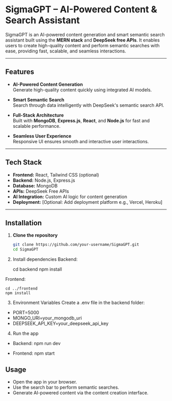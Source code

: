 # SigmaGPT – AI-Powered Content & Search Assistant

SigmaGPT is an AI-powered content generation and smart semantic search assistant built using the **MERN stack** and **DeepSeek free APIs**. It enables users to create high-quality content and perform semantic searches with ease, providing fast, scalable, and seamless interactions.

---

## Features

- **AI-Powered Content Generation**  
  Generate high-quality content quickly using integrated AI models.

- **Smart Semantic Search**  
  Search through data intelligently with DeepSeek's semantic search API.

- **Full-Stack Architecture**  
  Built with **MongoDB**, **Express.js**, **React**, and **Node.js** for fast and scalable performance.

- **Seamless User Experience**  
  Responsive UI ensures smooth and interactive user interactions.

---

## Tech Stack

- **Frontend:** React, Tailwind CSS (optional)
- **Backend:** Node.js, Express.js
- **Database:** MongoDB
- **APIs:** DeepSeek Free APIs
- **AI Integration:** Custom AI logic for content generation
- **Deployment:** [Optional: Add deployment platform e.g., Vercel, Heroku]

---

## Installation

1. **Clone the repository**  
   ```bash
   git clone https://github.com/your-username/SigmaGPT.git
   cd SigmaGPT
2. Install dependencies
  Backend:

    cd backend
    npm install


  Frontend:
  
    cd ../frontend
    npm install


3. Environment Variables
Create a .env file in the backend folder:

  * PORT=5000
  * MONGO_URI=your_mongodb_uri
  * DEEPSEEK_API_KEY=your_deepseek_api_key
  
4. Run the app
  - Backend:
      npm run dev

  - Frontend:
      npm start
       
## Usage

  - Open the app in your browser.
  - Use the search bar to perform semantic searches.
  - Generate AI-powered content via the content creation interface.
